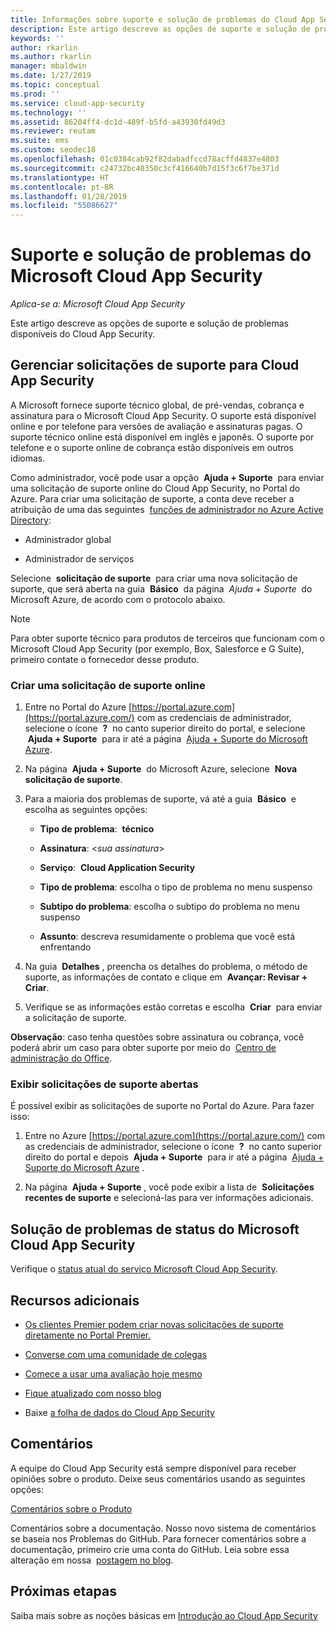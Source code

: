 ```yaml
---
title: Informações sobre suporte e solução de problemas do Cloud App Security
description: Este artigo descreve as opções de suporte e solução de problemas do Microsoft Cloud App Security
keywords: ''
author: rkarlin
ms.author: rkarlin
manager: mbaldwin
ms.date: 1/27/2019
ms.topic: conceptual
ms.prod: ''
ms.service: cloud-app-security
ms.technology: ''
ms.assetid: 86204ff4-dc1d-489f-b5fd-a43930fd49d3
ms.reviewer: reutam
ms.suite: ems
ms.custom: seodec18
ms.openlocfilehash: 01c0384cab92f82dabadfccd78acffd4837e4803
ms.sourcegitcommit: c24732bc40350c3cf416640b7d15f3c6f7be371d
ms.translationtype: HT
ms.contentlocale: pt-BR
ms.lasthandoff: 01/28/2019
ms.locfileid: "55086627"
---
```

# <a name="support-and-troubleshooting-microsoft-cloud-app-security"></a>Suporte e solução de problemas do Microsoft Cloud App Security

*Aplica-se a: Microsoft Cloud App Security*

Este artigo descreve as opções de suporte e solução de problemas disponíveis do Cloud App Security.

## <a name="manage-support-requests-for-cloud-app-security"></a>Gerenciar solicitações de suporte para Cloud App Security

A Microsoft fornece suporte técnico global, de pré-vendas, cobrança e assinatura para o Microsoft Cloud App Security. O suporte está disponível online e por telefone para versões de avaliação e assinaturas pagas. O suporte técnico online está disponível em inglês e japonês. O suporte por telefone e o suporte online de cobrança estão disponíveis em outros idiomas.

Como administrador, você pode usar a opção  **Ajuda + Suporte**  para enviar uma solicitação de suporte online do Cloud App Security, no Portal do Azure. Para criar uma solicitação de suporte, a conta deve receber a atribuição de uma das seguintes  [funções de administrador no Azure Active Directory](https://docs.microsoft.com/azure/active-directory/active-directory-assign-admin-roles-azure-portal):

-   Administrador global

-   Administrador de serviços

Selecione  **solicitação de suporte**  para criar uma nova solicitação de suporte, que será aberta na guia  **Básico**  da página  *Ajuda + Suporte*  do Microsoft Azure, de acordo com o protocolo abaixo.

>[!NOTE]
> Para obter suporte técnico para produtos de terceiros que funcionam com o Microsoft Cloud App Security (por exemplo, Box, Salesforce e G Suite), primeiro contate o fornecedor desse produto.


### <a name="create-an-online-support-request"></a>Criar uma solicitação de suporte online

1.  Entre no Portal do Azure [https://portal.azure.com](https://portal.azure.com/) com as credenciais de administrador, selecione o ícone  **?**  no canto superior direito do portal, e selecione  **Ajuda + Suporte**  para ir até a página  [Ajuda + Suporte do Microsoft Azure](https://ms.portal.azure.com/#blade/Microsoft_Azure_Support/HelpAndSupportBlade/overview).

2.  Na página  **Ajuda + Suporte**  do Microsoft Azure, selecione  **Nova solicitação de suporte**.

3.  Para a maioria dos problemas de suporte, vá até a guia  **Básico**  e escolha as seguintes opções:

    -   **Tipo de problema**:  **técnico**

    -   **Assinatura**: \<*sua assinatura*\>

    -   **Serviço**:  **Cloud Application Security**

    -   **Tipo de problema**: escolha o tipo de problema no menu suspenso

    -   **Subtipo do problema**: escolha o subtipo do problema no menu suspenso

    -   **Assunto**: descreva resumidamente o problema que você está enfrentando

4.  Na guia  **Detalhes** , preencha os detalhes do problema, o método de suporte, as informações de contato e clique em  **Avançar: Revisar + Criar**.

5.  Verifique se as informações estão corretas e escolha  **Criar**  para enviar a solicitação de suporte.

**Observação**: caso tenha questões sobre assinatura ou cobrança, você poderá abrir um caso para obter suporte por meio do  [Centro de administração do Office](https://portal.office.com/Support/SupportEntry.aspx).

### <a name="view-open-support-requests"></a>Exibir solicitações de suporte abertas

É possível exibir as solicitações de suporte no Portal do Azure. Para fazer isso:

1.  Entre no Azure [https://portal.azure.com](https://portal.azure.com/) com as credenciais de administrador, selecione o ícone  **?**  no canto superior direito do portal e depois  **Ajuda + Suporte**  para ir até a página  [Ajuda + Suporte do Microsoft Azure](https://ms.portal.azure.com/#blade/Microsoft_Azure_Support/HelpAndSupportBlade/overview) .

2.  Na página  **Ajuda + Suporte** , você pode exibir a lista de  **Solicitações recentes de suporte** e selecioná-las para ver informações adicionais.

## <a name="troubleshooting-microsoft-cloud-app-security-status"></a>Solução de problemas de status do Microsoft Cloud App Security

Verifique o [status atual do serviço Microsoft Cloud App Security](https://status.cloudappsecurity.com/).


## <a name="additional-resources"></a>Recursos adicionais

- [Os clientes Premier podem criar novas solicitações de suporte diretamente no Portal Premier.](https://premier.microsoft.com/)

-  [Converse com uma comunidade de colegas](https://techcommunity.microsoft.com/t5/Microsoft-Cloud-App-Security/bd-p/MicrosoftCloudAppSecurity)

-   [Comece a usar uma avaliação hoje mesmo](https://signup.microsoft.com/Signup?OfferId=757c4c34-d589-46e4-9579-120bba5c92ed&ali=1)

-   [Fique atualizado com nosso blog](https://techcommunity.microsoft.com/t5/Enterprise-Mobility-Security/bg-p/enterprisemobilityandsecurity/label-name/Microsoft%20Cloud%20App%20Security)

-   Baixe [a folha de dados do Cloud App Security](http://download.microsoft.com/download/E/F/E/EFE908F8-7EDB-4244-8039-67BA574186CC/Microsoft_Cloud_App_Security_eBook.pdf)

## <a name="feedback"></a>Comentários

A equipe do Cloud App Security está sempre disponível para receber opiniões sobre o produto. Deixe seus comentários usando as seguintes opções:

[Comentários sobre o Produto](https://microsoftsecurity.uservoice.com/forums/905161-cloud-app-security) 

Comentários sobre a documentação. Nosso novo sistema de comentários se baseia nos Problemas do GitHub. Para fornecer comentários sobre a documentação, primeiro crie uma conta do GitHub. Leia sobre essa alteração em nossa  [postagem no blog](https://docs.microsoft.com/teamblog/a-new-feedback-system-is-coming-to-docs).



## <a name="next-steps"></a>Próximas etapas 

Saiba mais sobre as noções básicas em [Introdução ao Cloud App Security](getting-started-with-cloud-app-security.md) 
